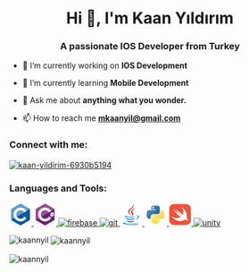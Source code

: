 <h1 align="center">Hi 👋, I'm Kaan Yıldırım</h1>
<h3 align="center">A passionate IOS Developer from Turkey</h3>

- 🔭 I’m currently working on **IOS Development**

- 🌱 I’m currently learning **Mobile Development**

- 💬 Ask me about **anything what you wonder.**

- 📫 How to reach me **mkaanyil@gmail.com**

<h3 align="left">Connect with me:</h3>
<p align="left">
<a href="https://linkedin.com/in/kaan-yildirim-6930b5194" target="blank"><img align="center" src="https://raw.githubusercontent.com/rahuldkjain/github-profile-readme-generator/master/src/images/icons/Social/linked-in-alt.svg" alt="kaan-yildirim-6930b5194" height="30" width="40" /></a>
</p>

<h3 align="left">Languages and Tools:</h3>
<p align="left"> <a href="https://www.cprogramming.com/" target="_blank" rel="noreferrer"> <img src="https://raw.githubusercontent.com/devicons/devicon/master/icons/c/c-original.svg" alt="c" width="40" height="40"/> </a> <a href="https://www.w3schools.com/cs/" target="_blank" rel="noreferrer"> <img src="https://raw.githubusercontent.com/devicons/devicon/master/icons/csharp/csharp-original.svg" alt="csharp" width="40" height="40"/> </a> <a href="https://firebase.google.com/" target="_blank" rel="noreferrer"> <img src="https://www.vectorlogo.zone/logos/firebase/firebase-icon.svg" alt="firebase" width="40" height="40"/> </a> <a href="https://git-scm.com/" target="_blank" rel="noreferrer"> <img src="https://www.vectorlogo.zone/logos/git-scm/git-scm-icon.svg" alt="git" width="40" height="40"/> </a> <a href="https://www.java.com" target="_blank" rel="noreferrer"> <img src="https://raw.githubusercontent.com/devicons/devicon/master/icons/java/java-original.svg" alt="java" width="40" height="40"/> </a> <a href="https://www.python.org" target="_blank" rel="noreferrer"> <img src="https://raw.githubusercontent.com/devicons/devicon/master/icons/python/python-original.svg" alt="python" width="40" height="40"/> </a> <a href="https://developer.apple.com/swift/" target="_blank" rel="noreferrer"> <img src="https://raw.githubusercontent.com/devicons/devicon/master/icons/swift/swift-original.svg" alt="swift" width="40" height="40"/> </a> <a href="https://unity.com/" target="_blank" rel="noreferrer"> <img src="https://www.vectorlogo.zone/logos/unity3d/unity3d-icon.svg" alt="unity" width="40" height="40"/> </a> </p>

<p><img align="left" src="https://github-readme-stats.vercel.app/api/top-langs?username=kaannyil&show_icons=true&theme=dark&locale=TR&layout=compact" alt="kaannyil" /></p>

<p>&nbsp;<img align="center" src="https://github-readme-stats.vercel.app/api?username=kaannyil&show_icons=true&theme=dark&locale=TR" alt="kaannyil" /></p>

<p><img align="center" src="https://github-readme-streak-stats.herokuapp.com/?user=kaannyil&theme=dark" alt="kaannyil" /></p>
